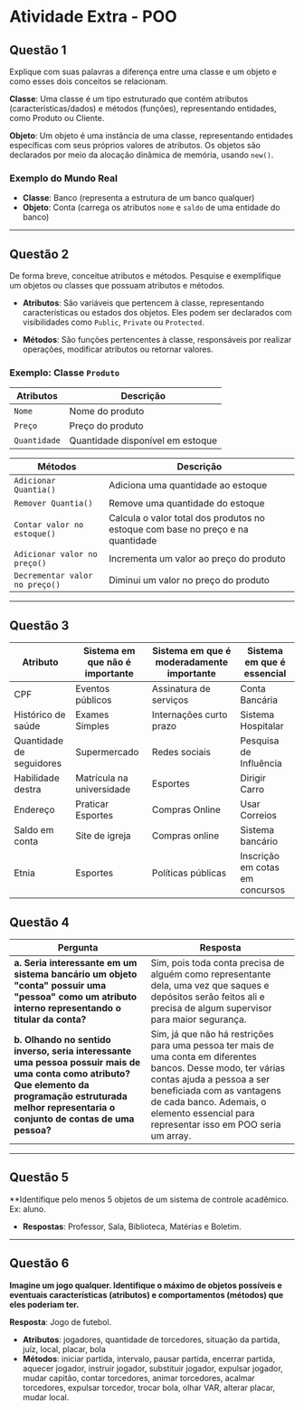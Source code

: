 # Atividade Extra - POO

## Questão 1
Explique com suas palavras a diferença entre uma classe e um objeto e como  esses dois conceitos se relacionam.

**Classe**: Uma classe é um tipo estruturado que contém atributos (características/dados) e métodos (funções), representando entidades, como Produto ou Cliente. 

**Objeto**: Um objeto é uma instância de uma classe, representando entidades específicas com seus próprios valores de atributos. Os objetos são declarados por meio da alocação dinâmica de memória, usando `new()`.

### Exemplo do Mundo Real
- **Classe**: Banco (representa a estrutura de um banco qualquer)
- **Objeto**: Conta (carrega os atributos `nome` e `saldo` de uma entidade do banco)


---

## Questão 2
De forma breve, conceitue atributos e métodos. Pesquise e exemplifique um objetos ou classes que possuam atributos e métodos.
- **Atributos**: São variáveis que pertencem à classe, representando características ou estados dos objetos. Eles podem ser declarados com visibilidades como `Public`, `Private` ou `Protected`.
  
- **Métodos**: São funções pertencentes à classe, responsáveis por realizar operações, modificar atributos ou retornar valores.

### Exemplo: Classe `Produto`

| **Atributos**      | **Descrição**                                                    |
|--------------------|------------------------------------------------------------------|
| `Nome`             | Nome do produto                                                  |
| `Preço`            | Preço do produto                                                 |
| `Quantidade`       | Quantidade disponível em estoque                                 |

| **Métodos**                    | **Descrição**                                                                 |
|---------------------------------|-------------------------------------------------------------------------------|
| `Adicionar Quantia()`           | Adiciona uma quantidade ao estoque                                            |
| `Remover Quantia()`             | Remove uma quantidade do estoque                                              |
| `Contar valor no estoque()`     | Calcula o valor total dos produtos no estoque com base no preço e na quantidade|
| `Adicionar valor no preço()`    | Incrementa um valor ao preço do produto                                       |
| `Decrementar valor no preço()`  | Diminui um valor no preço do produto                                          |


 
---

## Questão 3

| Atributo                | Sistema em que não é importante        | Sistema em que é moderadamente importante | Sistema em que é essencial               |
|-------------------------|----------------------------------------|------------------------------------------|------------------------------------------|
| CPF                     | Eventos públicos                       | Assinatura de serviços                   | Conta Bancária                           |
| Histórico de saúde       | Exames Simples                         | Internações curto prazo                  | Sistema Hospitalar                       |
| Quantidade de seguidores | Supermercado                           | Redes sociais                            | Pesquisa de Influência                   |
| Habilidade destra        | Matrícula na universidade              | Esportes                                 | Dirigir Carro                            |
| Endereço                 | Praticar Esportes                      | Compras Online                           | Usar Correios                            |
| Saldo em conta           | Site de igreja                         | Compras online                           | Sistema bancário                         |
| Etnia                    | Esportes                               | Políticas públicas                       | Inscrição em cotas em concursos          |


## Questão 4

| Pergunta                                                                                       | Resposta                                                                                                                                                                                 |
|-------------------------------------------------------------------------------------------------|-----------------------------------------------------------------------------------------------------------------------------------------------------------------------------------------|
| **a. Seria interessante em um sistema bancário um objeto "conta" possuir uma "pessoa" como um atributo interno representando o titular da conta?**  | Sim, pois toda conta precisa de alguém como representante dela, uma vez que saques e depósitos serão feitos ali e precisa de algum supervisor para maior segurança.                       |
| **b. Olhando no sentido inverso, seria interessante uma pessoa possuir mais de uma conta como atributo? Que elemento da programação estruturada melhor representaria o conjunto de contas de uma pessoa?** | Sim, já que não há restrições para uma pessoa ter mais de uma conta em diferentes bancos. Desse modo, ter várias contas ajuda a pessoa a ser beneficiada com as vantagens de cada banco. Ademais, o elemento essencial para representar isso em POO seria um array. |

---

## Questão 5

**Identifique pelo menos 5 objetos de um sistema de controle acadêmico. Ex: aluno.
- **Respostas**: Professor, Sala, Biblioteca, Matérias e Boletim.

---

## Questão 6

**Imagine um jogo qualquer. Identifique o máximo de objetos possíveis e eventuais características (atributos) e comportamentos (métodos) que eles poderiam ter.**

**Resposta**: Jogo de futebol.  
- **Atributos**: jogadores, quantidade de torcedores, situação da partida, juíz, local, placar, bola  
- **Métodos**: iniciar partida, intervalo, pausar partida, encerrar partida, aquecer jogador, instruir jogador, substituir jogador, expulsar jogador, mudar capitão, contar torcedores, animar torcedores, acalmar torcedores, expulsar torcedor, trocar bola, olhar VAR, alterar placar, mudar local.
